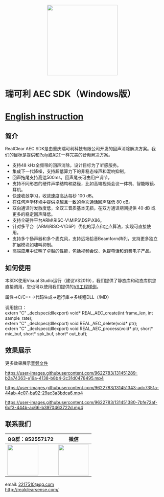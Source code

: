 [<p align="center"><img width="230" src="http://realclearsense.com/img/images/github_icon.png"></p>](http://realclearsense.com/)


# 瑞可利 AEC SDK（Windows版）
# [English instruction](README-en.md)
## 简介
RealClear AEC SDK是由重庆瑞可利科技有限公司开发的回声消除解决方案。我们的目标是提供和[Poly](https://www.poly.com/cn/zh)或[ADT](https://www.adaptivedigital.com/)一样完美的音频解决方案。
- 支持48 kHz全频带的回声消除，设计目标为了听感服务。
- 集成下一代降噪，支持超低算力下的非稳态噪声和混响抑制。
- 回声拖尾支持高达500ms，回声尾长可由用户调节。
- 支持不同形态的硬件声学结构和路径，比如高端视频会议一体机、智能眼镜、耳机。
- 快速收敛学习，收敛速度高达每秒 100 dB。
- 在任何声学环境中提供卓越且一致的单次通话回声降低 80 dB。
- 双向通话时发散度低，全双工音质基本无损，在双方通话期间提供 40 dB 或更多的稳定回声降低。
- 支持全硬件平台ARM\RISC-V\MIPS\DSP\X86。
- 针对多平台（ARM\RISC-V\DSP）优化的浮点和定点算法，实现可直接使用。
- 支持多个扬声器和多个麦克风，支持远场拾音Beamform阵列，支持更多独立扩展模块如啸叫抑制。
- 高端应用中证明了卓越的性能，包括视频会议、免提电话和消费电子产品。
## 如何使用
本SDK使用Visual Studio运行（建议VS2019），我们提供了静态库和动态库供您直接调用，您也可以使用我们提供的[VS工程样例](https://github.com/realclearsense/Real_AEC_Windows/tree/master/Visual_Studio_Demo_Project)。

属性->C/C++->代码生成->运行库->多线程DLL（/MD）

调用接口：  
extern "C" _declspec(dllexport) void* REAL_AEC_create(int frame_len, int sample_rate);  
extern "C" _declspec(dllexport) void REAL_AEC_delete(void* ptr);  
extern "C" _declspec(dllexport) void REAL_AEC_process(void* ptr, short* mic_buf, short* spk_buf, short* out_buf);  

## 效果展示
更多效果展示[音频文件](https://github.com/realclearsense/Real_AEC_Windows/tree/master/demo_audio_data)   


https://user-images.githubusercontent.com/9622783/131451289-b2a74363-e19a-4138-b8b4-2c31d0478495.mp4



https://user-images.githubusercontent.com/9622783/131451343-adc7351a-44ab-4c07-ba92-29ac3a3bdca6.mp4



https://user-images.githubusercontent.com/9622783/131451380-7bfe72af-6cf3-444b-ac66-b3970463722d.mp4




## 联系我们

|QQ群：852557172|微信|
|--------|--------|
|<img width="100" src="http://realclearsense.com/img/images/qq.jpg">|<img width="100" src="http://realclearsense.com/img/images/wechat.jpg">|
email: 2217510@qq.com   
http://realclearsense.com/
